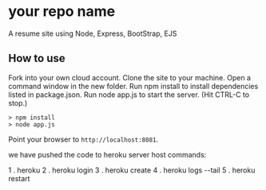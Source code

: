 # your repo name

A resume site using Node, Express, BootStrap, EJS

## How to use

Fork into your own cloud account. 
Clone the site to your machine.
Open a command window in the new folder.
Run npm install to install dependencies listed in package.json.
Run node app.js to start the server.  (Hit CTRL-C to stop.)

```
> npm install
> node app.js
```

Point your browser to `http://localhost:8081`.


we have pushed the code to heroku server host
commands:

1 . heroku
2 . heroku login
3 . heroku create
4 . heroku logs --tail
5 . heroku restart
